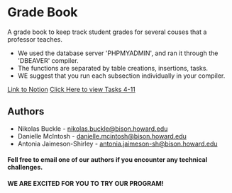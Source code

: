 # Grade Book
A grade book to keep track student grades for several couses that a professor teaches.

* We used the database server 'PHPMYADMIN', and ran it through the 'DBEAVER' compiler.
* The functions are separated by table creations, insertions, tasks.
* WE suggest that you run each subsection individually in your compiler.

[Link to Notion](https://autumn-pike-23d.notion.site/Grade-Book-Database-b4edb98d912749dfb16e9270f3519934)
[Click Here to view Tasks 4-11](https://autumn-pike-23d.notion.site/TASKS-4-11-4e7d19ee320e41079d2ad3d3ef0da26c)

## Authors
* Nikolas Buckle - nikolas.buckle@bison.howard.edu
* Danielle McIntosh - danielle.mcintosh@bison.howard.edu
* Antonia Jaimeson-Shirley - antonia.jaimeson-sh@bison.howard.edu

#### Fell free to email one of our authors if you encounter any technical challenges.
#### WE ARE EXCITED FOR YOU TO TRY OUR PROGRAM!
